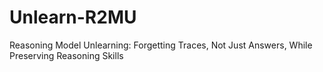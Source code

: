# Unlearn-R2MU
Reasoning Model Unlearning: Forgetting Traces, Not Just Answers,  While Preserving Reasoning Skills
